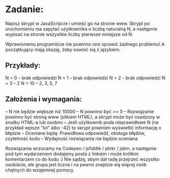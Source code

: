 # Zadanie:
Napisz skrypt w JavaScripcie i umieść go na stronie www. Skrypt po uruchomieniu ma zapytać użytkownika o liczbę naturalną N, a następnie wypisać na stronie wszystkie liczby pierwsze mniejsze od N.

Wprawionemu programiście nie powinno ono sprawić żadnego problemu! A początkujący mają okazję, żeby oswoić się z językiem.

## Przykłady:
N = 0 – brak odpowiedzi
N = 1 – brak odpowiedzi
N = 2 – brak odpowiedzi
N = 3 – 2
N = 10 – 2, 3, 5, 7

## Założenia i wymagania:
– N nie będzie większe niż 10000
– N powinno być >= 0
– Rozwiązanie powinno być stroną www (plikiem HTML), a skrypt może być osadzony w środku HTML-a lub osobno
– Jeśli użytkownik poda nieprawidłowe N (na przykład wpisze "lol" albo -42) to skrypt powinien wyświetlić informację o błędzie
– Oceniane będą: Prawidłowa odpowiedź, obsługa błędów, czytelność kodu
– Wydajność rozwiązania nie będzie oceniana

Rozwiązania wrzucamy na Codepen / jsfiddle / plnkr / jsbin, a następnie pod tym wydarzeniem dodajemy posta z linkiem i może krótkim komentarzem co do kodu :) Nie sądzę, abym dał radę przejrzeć wszystko osobiście, ale grupa jest liczna i na pewno znajdzie się więcej osób chętnych do wzajemnej pomocy.